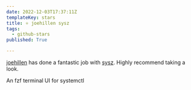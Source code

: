 ```yaml
---
date: 2022-12-03T17:37:11Z
templateKey: stars
title: ⭐ joehillen sysz
tags:
  - github-stars
published: True

---
```


[joehillen](https://github.com/joehillen) has done a fantastic job with [sysz](https://github.com/joehillen/sysz). Highly recommend taking a look.

An fzf  terminal UI for systemctl
